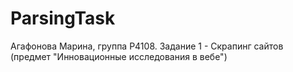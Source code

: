 # ParsingTask

Агафонова Марина, группа P4108. Задание 1 - Скрапинг сайтов (предмет "Инновационные исследования в вебе")
